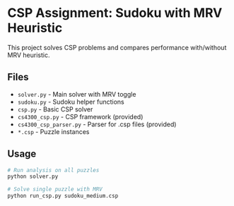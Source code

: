 # CSP Assignment: Sudoku with MRV Heuristic

This project solves CSP problems and compares performance with/without MRV heuristic.

## Files

- `solver.py` - Main solver with MRV toggle
- `sudoku.py` - Sudoku helper functions
- `csp.py` - Basic CSP solver
- `cs4300_csp.py` - CSP framework (provided)
- `cs4300_csp_parser.py` - Parser for .csp files (provided)
- `*.csp` - Puzzle instances

## Usage

```bash
# Run analysis on all puzzles
python solver.py

# Solve single puzzle with MRV
python run_csp.py sudoku_medium.csp
```


